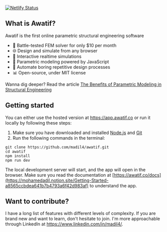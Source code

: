 [![Netlify Status](https://api.netlify.com/api/v1/badges/bbd7a065-cc1a-4f34-b0b7-cd45a48cb76a/deploy-status)](https://app.netlify.com/sites/awatif-app/deploys)

## What is Awatif?

Awatif is the first online parametric structural engineering software

- 🚀 Battle-tested FEM solver for only $10 per month
- 🌐 Design and simulate from any browser
- 🏓 Interactive realtime simulations
- 🧱 Parametric modeling powered by JavaScript
- 🔧 Automate boring repetitive design processes
- 📊 Open-source, under MIT license

Wanna dig deeper? Read the article [The Benefits of Parametric Modeling in Structural Engineering](https://www.linkedin.com/pulse/benefits-parametric-modeling-structural-engineering-mohamed-adil)

## Getting started

You can either use the hosted version at https://app.awatif.co or run it locally by following these steps:

1.  Make sure you have downloaded and installed [Node.js](https://nodejs.org/en) and [Git](https://git-scm.com/)
2.  Run the following commands in the terminal:

```terminal
git clone https://github.com/madil4/awatif.git
cd awatif
npm install
npm run dev
```

The local development server will start, and the app will open in the browser. Make sure you read the documentation at [https://awatif.co/docs](https://mohamedadil.notion.site/Getting-Started-a8565ccbdea641b7b4793a6f42d983af) to understand the app.

## Want to contribute?

I have a long list of features with different levels of complexity. If you are brand new and want to learn, don't hesitate to join. I'm more approachable through LinkedIn at https://www.linkedin.com/in/madil4/.
